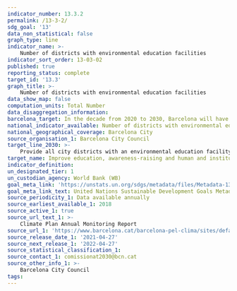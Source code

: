 ```yaml
---
indicator_number: 13.3.2
permalink: /13-3-2/
sdg_goal: '13'
data_non_statistical: false
graph_type: line
indicator_name: >-
    Number of districts with environmental education facilities
indicator_sort_order: 13-03-02
published: true
reporting_status: complete
target_id: '13.3'
graph_title: >-
    Number of districts with environmental education facilities
data_show_map: false
computation_units: Total Number
data_disaggregation_information:
barcelona_target: In the decade from 2020 to 2030, Barcelona will have effective tools for improving the education, awareness-raising and human and institutional capacity for the mitigation, adaptation, impact reduction and early warning of climate change
national_indicator_available: Number of districts with environmental education facilities
national_geographical_coverage: Barcelona City
source_organisation_1: Barcelona City Council
target_line_2030: >-
    Provide all city districts with an environmental education facility
target_name: Improve education, awareness-raising and human and institutional capacity on climate change mitigation, adaptation, impact reduction and early warning
indicator_definition:
un_designated_tier: 1
un_custodian_agency: World Bank (WB)
goal_meta_link: 'https://unstats.un.org/sdgs/metadata/files/Metadata-13-03-01.pdf'
goal_meta_link_text: United Nations Sustainable Development Goals Metadata (pdf 894kB)
source_periodicity_1: Data available annually
source_earliest_available_1: 2018
source_active_1: true
source_url_text_1: >-
    Climate Plan Annual Monitoring Report
source_url_1: 'https://www.barcelona.cat/barcelona-pel-clima/sites/default/files/documents/pla_pel_clima_-_informe_anual201841219.pdf'
source_release_date_1: '2021-04-27'
source_next_release_1: '2022-04-27'
source_statistical_classification_1: 
source_contact_1: comissionat2030@bcn.cat
source_other_info_1: >-
    Barcelona City Council
tags:
---
```

